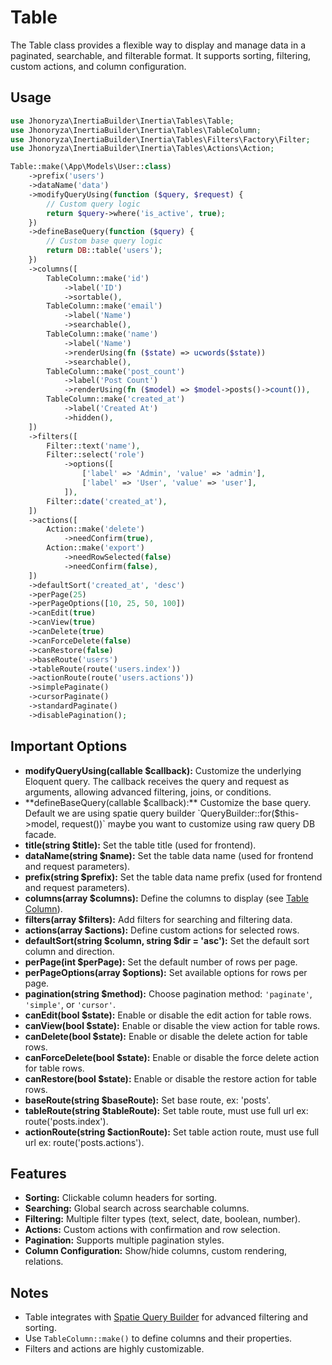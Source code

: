 # Table

The Table class provides a flexible way to display and manage data in a paginated, searchable, and filterable format. It supports sorting, filtering, custom actions, and column configuration.

## Usage

```php
use Jhonoryza\InertiaBuilder\Inertia\Tables\Table;
use Jhonoryza\InertiaBuilder\Inertia\Tables\TableColumn;
use Jhonoryza\InertiaBuilder\Inertia\Tables\Filters\Factory\Filter;
use Jhonoryza\InertiaBuilder\Inertia\Tables\Actions\Action;

Table::make(\App\Models\User::class)
    ->prefix('users')
    ->dataName('data')
    ->modifyQueryUsing(function ($query, $request) {
        // Custom query logic
        return $query->where('is_active', true);
    })
    ->defineBaseQuery(function ($query) {
        // Custom base query logic
        return DB::table('users');
    })
    ->columns([
        TableColumn::make('id')
            ->label('ID')
            ->sortable(),
        TableColumn::make('email')
            ->label('Name')
            ->searchable(),
        TableColumn::make('name')
            ->label('Name')
            ->renderUsing(fn ($state) => ucwords($state))
            ->searchable(),
        TableColumn::make('post_count')
            ->label('Post Count')
            ->renderUsing(fn ($model) => $model->posts()->count()),
        TableColumn::make('created_at')
            ->label('Created At')
            ->hidden(),
    ])
    ->filters([
        Filter::text('name'),
        Filter::select('role')
            ->options([
                ['label' => 'Admin', 'value' => 'admin'],
                ['label' => 'User', 'value' => 'user'],
            ]),
        Filter::date('created_at'),
    ])
    ->actions([
        Action::make('delete')
            ->needConfirm(true),
        Action::make('export')
            ->needRowSelected(false)
            ->needConfirm(false),
    ])
    ->defaultSort('created_at', 'desc')
    ->perPage(25)
    ->perPageOptions([10, 25, 50, 100])
    ->canEdit(true)
    ->canView(true)
    ->canDelete(true)
    ->canForceDelete(false)
    ->canRestore(false)
    ->baseRoute('users')
    ->tableRoute(route('users.index'))
    ->actionRoute(route('users.actions'))
    ->simplePaginate()
    ->cursorPaginate()
    ->standardPaginate()
    ->disablePagination();
```

## Important Options

- **modifyQueryUsing(callable $callback):** Customize the underlying Eloquent query. The callback receives the query and request as arguments, allowing advanced filtering, joins, or conditions.
- **defineBaseQuery(callable $callback):** Customize the base query. Default we are using spatie query builder `QueryBuilder::for($this->model, request())` maybe you want to customize using raw query DB facade.
- **title(string $title):** Set the table title (used for frontend).
- **dataName(string $name):** Set the table data name (used for frontend and request parameters).
- **prefix(string $prefix):** Set the table data name prefix (used for frontend and request parameters).
- **columns(array $columns):** Define the columns to display (see [Table Column](./table-column.md)).
- **filters(array $filters):** Add filters for searching and filtering data.
- **actions(array $actions):** Define custom actions for selected rows.
- **defaultSort(string $column, string $dir = 'asc'):** Set the default sort column and direction.
- **perPage(int $perPage):** Set the default number of rows per page.
- **perPageOptions(array $options):** Set available options for rows per page.
- **pagination(string $method):** Choose pagination method: `'paginate'`, `'simple'`, or `'cursor'`.
- **canEdit(bool $state):** Enable or disable the edit action for table rows.
- **canView(bool $state):** Enable or disable the view action for table rows.
- **canDelete(bool $state):** Enable or disable the delete action for table rows.
- **canForceDelete(bool $state):** Enable or disable the force delete action for table rows.
- **canRestore(bool $state):** Enable or disable the restore action for table rows.
- **baseRoute(string $baseRoute):** Set base route, ex: 'posts'.
- **tableRoute(string $tableRoute):** Set table route, must use full url ex: route('posts.index').
- **actionRoute(string $actionRoute):** Set table action route, must use full url ex: route('posts.actions').

## Features

- **Sorting:** Clickable column headers for sorting.
- **Searching:** Global search across searchable columns.
- **Filtering:** Multiple filter types (text, select, date, boolean, number).
- **Actions:** Custom actions with confirmation and row selection.
- **Pagination:** Supports multiple pagination styles.
- **Column Configuration:** Show/hide columns, custom rendering, relations.

## Notes

- Table integrates with [Spatie Query Builder](https://spatie.be/docs/laravel-query-builder/v5/introduction) for advanced filtering and sorting.
- Use `TableColumn::make()` to define columns and their properties.
- Filters and actions are highly customizable.
